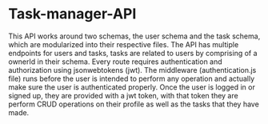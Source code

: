 # Task-manager-API
This API works around two schemas, the user schema and the task schema, which are modularized into their respective files.
The API has multiple endpoints for users and tasks, tasks are related to users by comprising of a ownerId in their schema.
Every route requires authentication and authorization using jsonwebtokens (jwt). The middleware (authentication.js file) runs before the user is intended to
perform any operation and actually make sure the user is authenticated properly.
Once the user is logged in or signed up, they are provided with a jwt token, with that token they are perform CRUD operations on their profile
as well as the tasks that they have made.
